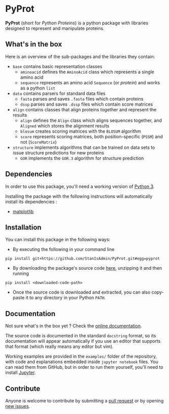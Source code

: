 # PyProt

**PyProt** (short for _Python Proteins_) is a python package with libraries designed to represent and manipulate proteins.

## What's in the box

Here is an overview of the sub-packages and the libraries they contain:
- `base` contains basic representation classes
  - `aminoacid` defines the `AminoAcid` class which represents a single amino acid
  - `sequence` represents an amino acid `Sequence` (or _protein_) and works as a python `list`
- `data` contains parsers for standard data files
  - `fasta` parses and saves `.fasta` files which contain proteins
  - `dssp` parses and saves `.dssp` files which contain score matrices
- `align` contains classes that align proteins together and represent the results
  - `align` defines the `Align` class which aligns sequences together, and `Aligned` which stores the alignment results
  - `blosum` creates scoring matrices with the `BLOSUM` algorithm
  - `score` represents scoring matrices, both position-specific (`PSSM`) and not (`ScoreMatrix`)
- `structure` implements algorithms that can be trained on data sets to issue structure predictions for new proteins
  - `GOR` implements the `GOR.3` algorithm for structure prediction

## Dependencies
In order to use this package, you'll need a working version of [Python 3](https://www.python.org/download/releases/3.0/).

Installing the package with the following instructions will automatically install its dependencies :
- [matplotlib](https://matplotlib.org/)

## Installation
You can install this package in the following ways:

- By executing the following in your command line

`pip install git+https://github.com/StanIsAdmin/PyProt.git#egg=pyprot`

- By downloading the package's source code [here](https://github.com/StanIsAdmin/PyProt/archive/master.zip), unzipping it and then running

`pip install <downloaded-code-path>`

- Once the source code is downloaded and extracted, you can also copy-paste it to any directory in your Python `PATH`.

## Documentation

Not sure what's in the box yet ? Check the [online documentation](https://stanisadmin.github.io/PyProt/).

The source code is documented in the standard `docstring` format, so its documentation will appear automatically if you use an editor that supports that format (which really means any editor but vim).

Working examples are provided in the `examples/` folder of the repository, with code and explanations embedded inside `jupyter notebook` files. You can read them from GitHub, but in order to run them yourself, you'll need to install [Jupyter](http://jupyter.org/).

## Contribute
Anyone is welcome to contribute by submitting a [pull request](https://help.github.com/articles/about-pull-requests/) or by opening [new issues](https://help.github.com/articles/about-issues/).
